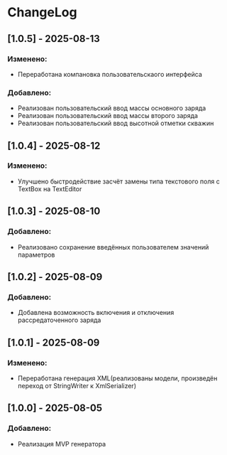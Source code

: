 ﻿# ChangeLog
## [1.0.5] - 2025-08-13
### Изменено:
- Переработана компановка пользовательскаого интерфейса
### Добавлено:
- Реализован пользовательский ввод массы основного заряда
- Реализован пользовательский ввод массы второго заряда
- Реализован пользовательский ввод высотной отметки скважин
## [1.0.4] - 2025-08-12
### Изменено:
- Улучшено быстродействие засчёт замены типа текстового поля с TextBox на TextEditor
## [1.0.3] - 2025-08-10
### Добавлено:
- Реализовано сохранение введённых пользователем значений параметров
## [1.0.2] - 2025-08-09
### Добавлено:
- Добавлена возможность включения и отключения рассредаточенного заряда
## [1.0.1] - 2025-08-09
### Изменено:
- Переработана генерация XML(реализованы модели, произведён переход от StringWriter к XmlSerializer)
## [1.0.0] - 2025-08-05
### Добавлено:
- Реализация MVP генератора

